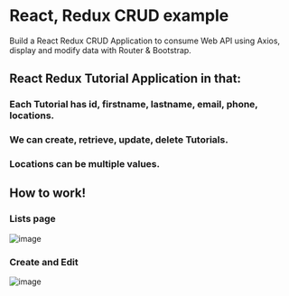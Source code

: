 # React, Redux CRUD example

Build a React Redux CRUD Application to consume Web API using Axios, display and modify data with Router & Bootstrap.

 ## React Redux Tutorial Application in that:

   ### Each Tutorial has id, firstname, lastname, email, phone, locations.
   ### We can create, retrieve, update, delete Tutorials.
   ### Locations can be multiple values.

 ## How to work!

   ### Lists page
   ![image](https://user-images.githubusercontent.com/52971525/147721228-c4308e7f-16ca-429b-a4f2-a1adf3c0fb42.png)

   ### Create and Edit
   ![image](https://user-images.githubusercontent.com/52971525/147721332-7947ffe8-4104-4f2f-b8ec-b07403cc4501.png)
